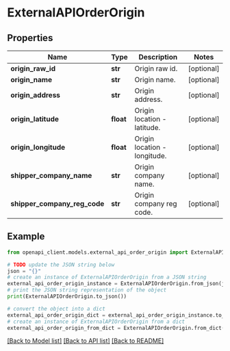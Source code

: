 # ExternalAPIOrderOrigin


## Properties

Name | Type | Description | Notes
------------ | ------------- | ------------- | -------------
**origin_raw_id** | **str** | Origin raw id. | [optional] 
**origin_name** | **str** | Origin name. | [optional] 
**origin_address** | **str** | Origin address. | [optional] 
**origin_latitude** | **float** | Origin location - latitude. | [optional] 
**origin_longitude** | **float** | Origin location - longitude. | [optional] 
**shipper_company_name** | **str** | Origin company name. | [optional] 
**shipper_company_reg_code** | **str** | Origin company reg code. | [optional] 

## Example

```python
from openapi_client.models.external_api_order_origin import ExternalAPIOrderOrigin

# TODO update the JSON string below
json = "{}"
# create an instance of ExternalAPIOrderOrigin from a JSON string
external_api_order_origin_instance = ExternalAPIOrderOrigin.from_json(json)
# print the JSON string representation of the object
print(ExternalAPIOrderOrigin.to_json())

# convert the object into a dict
external_api_order_origin_dict = external_api_order_origin_instance.to_dict()
# create an instance of ExternalAPIOrderOrigin from a dict
external_api_order_origin_from_dict = ExternalAPIOrderOrigin.from_dict(external_api_order_origin_dict)
```
[[Back to Model list]](../README.md#documentation-for-models) [[Back to API list]](../README.md#documentation-for-api-endpoints) [[Back to README]](../README.md)


